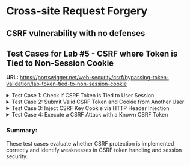 # Cross-site Request Forgery

## CSRF vulnerability with no defenses

## Test Cases for Lab #5 - CSRF where Token is Tied to Non-Session Cookie
**URL:** https://portswigger.net/web-security/csrf/bypassing-token-validation/lab-token-tied-to-non-session-cookie
<details>
  <summary> Test Case 1: Check if CSRF Token is Tied to User Session  </summary>

  | **Steps** | **Expected Result** |
  |-----------|--------------------|
  | Log in as `wiener:peter` and capture the CSRF token. | There should be `csrfKey` in the Cookie-session and `csrf` in the request body  |
  | Modify the `csrf` token so it becomes invalid | The application should reject the token as it is invalid. Otherwise, we can conclude the `csrf` and the `csrfKey` are not tied |
  | 1. Log in as `carlos:montoya` and capture the user CSRF token. <br > 2. Log in as `wiener:peter` and replace wiener's csrf token with carlos'| The application should reject the token as it does not belong to wiener. <br> We can conclude `csrf` and `csrfKey` go together|


</details>

<details>
  <summary> Test Case 2: Submit Valid CSRF Token and Cookie from Another User  </summary>

  | **Steps** | **Expected Result** |
  |-----------|--------------------|
  | Log in as `wiener:peter` and capture CSRF token and csrfKey cookie. | |
  | Log in as `carlos:montoya` in another session. | |
  | Use `wiener:peter`’s CSRF token and csrfKey cookie in `carlos:montoya`’s request. | The request should be rejected if tokens are session-bound. |

</details>

<details>
  <summary> Test Case 3: Inject CSRF Key Cookie via HTTP Header Injection  </summary>

  | **Steps** | **Expected Result** |
  |-----------|--------------------|
  | Inject a csrfKey cookie into the victim’s session via HTTP header injection. | |
  | Capture the email change request. | |
  | Submit the request with the injected csrfKey cookie. | The attack should succeed if the vulnerability exists. |

</details>

<details>
  <summary> Test Case 4: Execute a CSRF Attack with a Known CSRF Token  </summary>

  | **Steps** | **Expected Result** |
  |-----------|--------------------|
  | Construct a malicious CSRF attack containing a valid CSRF token. | |
  | Trick the victim into executing the request (e.g., via phishing link). | |
  | Observe if the victim’s email is changed without their consent. | If the vulnerability exists, the email change should succeed. |

</details>

### **Summary:**
These test cases evaluate whether CSRF protection is implemented correctly and identify weaknesses in CSRF token handling and session security.


